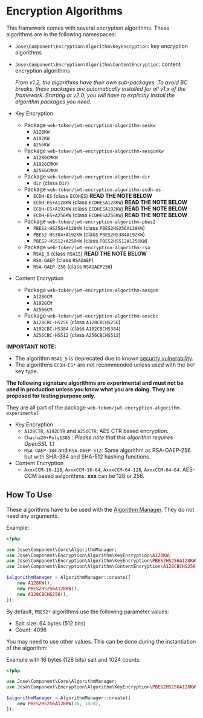 # Encryption Algorithms

This framework comes with several encryption algorithms. These algorithms are in the following namespaces:

* `Jose\Component\Encryption\Algorithm\KeyEncryption`: key encryption algorithms
* `Jose\Component\Encryption\Algorithm\ContentEncryption`: content encryption algorithms

  _From v1.2, the algorithms have their own sub-packages. To avoid BC breaks, these packages are automatically installed for all v1.x of the framework. Starting at v2.0, you will have to explicitly install the algorithm packages you need._

* Key Encryption
  * Package `web-token/jwt-encryption-algorithm-aeskw`
    * `A128KW`
    * `A192KW`
    * `A256KW`
  * Package `web-token/jwt-encryption-algorithm-aesgcmkw`
    * `A128GCMKW`
    * `A192GCMKW`
    * `A256GCMKW`
  * Package `web-token/jwt-encryption-algorithm-dir`
    * `dir` \(class `Dir`\)
  * Package `web-token/jwt-encryption-algorithm-ecdh-es`
    * `ECDH-ES` \(class `ECDHES`\) **READ THE NOTE BELOW**
    * `ECDH-ES+A128KW` \(class `ECDHESA128KW`\) **READ THE NOTE BELOW**
    * `ECDH-ES+A192KW` \(class `ECDHESA192KW`\) **READ THE NOTE BELOW**
    * `ECDH-ES+A256KW` \(class `ECDHESA256KW`\) **READ THE NOTE BELOW**
  * Package `web-token/jwt-encryption-algorithm-pbes2`
    * `PBES2-HS256+A128KW` \(class `PBES2HS256A128KW`\)
    * `PBES2-HS384+A192KW` \(class `PBES2HS384A192KW`\)
    * `PBES2-HS512+A259KW` \(class `PBES2HS512A1256KW`\)
  * Package `web-token/jwt-encryption-algorithm-rsa`
    * `RSA1_5` \(class `RSA15`\) **READ THE NOTE BELOW**
    * `RSA-OAEP` \(class `RSAOAEP`\)
    * `RSA-OAEP-256` \(class `RSAOAEP256`\)
* Content Encryption
  * Package `web-token/jwt-encryption-algorithm-aesgcm`
    * `A128GCM`
    * `A192GCM`
    * `A256GCM`
  * Package `web-token/jwt-encryption-algorithm-aescbc`
    * `A128CBC-HS256` \(class `A128CBCHS256`\)
    * `A192CBC-HS384` \(class `A192CBCHS384`\)
    * `A256CBC-HS512` \(class `A256CBCHS512`\)

**IMPORTANT NOTE:**

* The algorithm `RSA1_5` is deprecated due to known [security vulnerability](https://en.wikipedia.org/wiki/Adaptive_chosen-ciphertext_attack).
* The algorithms `ECDH-ES*` are not recommended unless used with the `OKP` key type.

**The following signature algorithms are experimental and must not be used in production unless you know what you are doing. They are proposed for testing purpose only.**

They are all part of the package `web-token/jwt-encryption-algorithm-experimental`

* Key Encryption
  * `A128CTR`, `A192CTR` and `A256CTR`: AES CTR based encryption.
  * `Chacha20+Poly1305` : _Please note that this algorithm requires OpenSSL 1.1_
  * `RSA-OAEP-384` and `RSA-OAEP-512`: Same algorithm as RSA-OAEP-256 but with SHA-384 and SHA-512 hashing functions.
* Content Encryption
  * `AxxxCCM-16-128`, `AxxxCCM-16-64`, `AxxxCCM-64-128`, `AxxxCCM-64-64`: AES-CCM based aalgorithms. **xxx** can be 128 or 256.

## How To Use

These algorithms have to be used with the [Algorithm Manager](../algorithm-management-jwa.md). They do not need any arguments.

Example:

```php
<?php

use Jose\Component\Core\AlgorithmManager;
use Jose\Component\Encryption\Algorithm\KeyEncryption\A128KW;
use Jose\Component\Encryption\Algorithm\KeyEncryption\PBES2HS256A128KW;
use Jose\Component\Encryption\Algorithm\ContentEncryption\A128CBCHS256;

$algorithmManager = AlgorithmManager::create([
    new A128KW(),
    new PBES2HS256A128KW(),
    new A128CBCHS256(),
]);
```

By default, `PBES2*` algorithms use the following parameter values:

* Salt size: 64 bytes \(512 bits\)
* Count: 4096 

You may need to use other values. This can be done during the instantiation of the algorithm:

Example with 16 bytes \(128 bits\) salt and 1024 counts:

```php
<?php

use Jose\Component\Core\AlgorithmManager;
use Jose\Component\Encryption\Algorithm\KeyEncryption\PBES2HS256A128KW;

$algorithmManager = AlgorithmManager::create([
    new PBES2HS256A128KW(16, 1024),
]);
```

